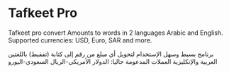 # Tafkeet Pro

Tafkeet pro convert Amounts to words in 2 languages Arabic and English.
Supported currencies: USD, Euro, SAR and more.

برنامج بسيط وسهل الإستخدام لتحويل أي مبلغ من رقم إلى كتابة (تفقيط) باللغتين العربية والإنكليزية
العملات المدعومة حاليا: 
الدولار الأمريكي-الريال السعودي-اليورو 
